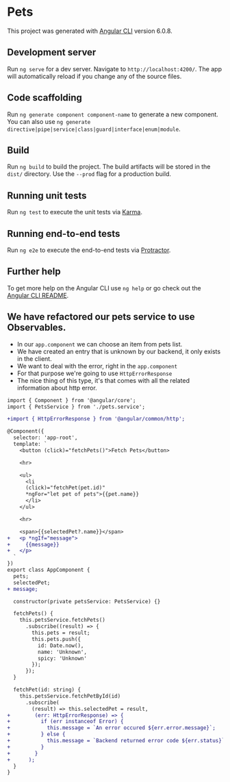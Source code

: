 # Pets

This project was generated with [Angular CLI](https://github.com/angular/angular-cli) version 6.0.8.

## Development server

Run `ng serve` for a dev server. Navigate to `http://localhost:4200/`. The app will automatically reload if you change any of the source files.

## Code scaffolding

Run `ng generate component component-name` to generate a new component. You can also use `ng generate directive|pipe|service|class|guard|interface|enum|module`.

## Build

Run `ng build` to build the project. The build artifacts will be stored in the `dist/` directory. Use the `--prod` flag for a production build.

## Running unit tests

Run `ng test` to execute the unit tests via [Karma](https://karma-runner.github.io).

## Running end-to-end tests

Run `ng e2e` to execute the end-to-end tests via [Protractor](http://www.protractortest.org/).

## Further help

To get more help on the Angular CLI use `ng help` or go check out the [Angular CLI README](https://github.com/angular/angular-cli/blob/master/README.md).

## We have refactored our pets service to use Observables.

* In our `app.component` we can choose an item from pets list.
* We have created an entry that is unknown by our backend, it only exists in the client.
* We want to deal with the error, right in the `app.component`
* For that purpose we're going to use `HttpErrorResponse`
* The nice thing of this type, it's that comes with all the related information about http error.  

```diff app.component.ts
import { Component } from '@angular/core';
import { PetsService } from './pets.service';

+import { HttpErrorResponse } from '@angular/common/http';

@Component({
  selector: 'app-root',
  template: `
    <button (click)="fetchPets()">Fetch Pets</button>

    <hr>

    <ul>
      <li
      (click)="fetchPet(pet.id)"
      *ngFor="let pet of pets">{{pet.name}}
      </li>
    </ul>

    <hr>

    <span>{{selectedPet?.name}}</span>
+   <p *ngIf="message">
+     {{message}}
+   </p>
  `
})
export class AppComponent {
  pets;
  selectedPet;
+ message;

  constructor(private petsService: PetsService) {}

  fetchPets() {
    this.petsService.fetchPets()
      .subscribe((result) => {
        this.pets = result;
        this.pets.push({
          id: Date.now(),
          name: 'Unknown',
          spicy: 'Unknown'
        });
      });
  }

  fetchPet(id: string) {
    this.petsService.fetchPetById(id)
      .subscribe(
        (result) => this.selectedPet = result,
+        (err: HttpErrorResponse) => {
+          if (err instanceof Error) {
+            this.message = `An error occured ${err.error.message}`;
+          } else {
+            this.message = `Backend returned error code ${err.status}`;
+          }
+        }
+      );
  }
}

```
